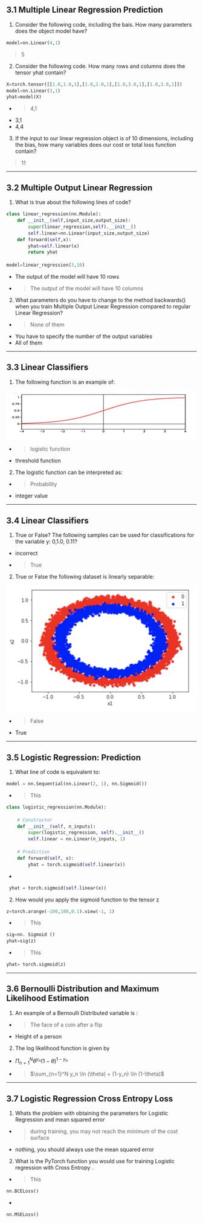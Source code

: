 ## 3.1 Multiple Linear Regression Prediction

1. Consider the following code, including the bais. How many parameters does the object model have?

```python
model=nn.Linear(4,1)
```

> 5

2. Consider the following code. How many rows and columns does the tensor yhat contain?

```python
X=torch.tensor([[1.0,1.0,1],[1.0,2.0,1],[1.0,3.0,1],[1.0,3.0,1]])
model=nn.Linear(3,1)
yhat=model(X)
```

- >4,1
- 3,1
- 4,4


3. If the input to our linear regression object is of 10 dimensions, including the bias, how many variables does our cost or total loss function contain?

>11

-------------

## 3.2 Multiple Output Linear Regression

1. What is true about the following lines of code?

```python
class linear_regression(nn.Module):
    def __init__(self,input_size,output_size):
        super(linear_regression,self).__init__()
        self.linear=nn.Linear(input_size,output_size)
    def forward(self,x):
        yhat=self.linear(x)
        return yhat
        
model=linear_regression(3,10)  
```

- The output of the model will have 10 rows
- >The output of the model will have 10 columns


2. What parameters do you have to change to the method backwards() when you train Multiple Output Linear Regression compared to regular Linear Regression?

- >None of them
- You have to specify the number of the output variables
- All of them

--------

## 3.3 Linear Classifiers

1. The following function is an example of:

![logistic function](logistic_function.png)

- >logistic function
- threshold function

2. The logistic function can be interpreted as: 

- >Probability 
- integer value 

---------

## 3.4 Linear Classifiers

1. True or False? The following samples can be used for classifications for the variable y: 0,1.0,  0.11?

- incorrect 
- >True 

2. True or False the following dataset is linearly separable:

![radial points](radial_points.png)

- >False 
- True 


----------

## 3.5 Logistic Regression: Prediction

1. What line of code is equivalent to: 

```python
model = nn.Sequential(nn.Linear(2, 1), nn.Sigmoid())
```
- >This
```python
class logistic_regression(nn.Module):
    
    # Constructor
    def __init__(self, n_inputs):
        super(logistic_regression, self).__init__()
        self.linear = nn.Linear(n_inputs, 1)
    
    # Prediction
    def forward(self, x):
        yhat = torch.sigmoid(self.linear(x))
```

- 
```python
 yhat = torch.sigmoid(self.linear(x))
```

2. How would you apply the sigmoid function to the tensor z 


```python
z=torch.arange(-100,100,0.1).view(-1, 1)
```

- >This
```python
sig=nn. Sigmoid ()
yhat=sig(z)
```

- >This
```python
yhat= torch.sigmoid(z)
```

--------

## 3.6 Bernoulli Distribution and Maximum Likelihood Estimation

1. An example of a Bernoulli Distributed variable is :


- >The face of a coin  after a flip 
- Height of a person  


2. The log likelihood function is given by

- $\Pi_{n=1}^N \theta^{y_n}(1-\theta)^{1-y_n}$
- >$\sum_{n=1}^N y_n \ln (\theta) + (1-y_n) \ln (1-\theta)$

---------

## 3.7 Logistic Regression Cross Entropy Loss

1. Whats the problem with obtaining the parameters for Logistic Regression and mean squared error     

- >during training, you may not reach the minimum of the cost surface     
- nothing, you should always use the mean squared error 


2. What is the PyTorch function you  would use for  training  Logistic regression with Cross Entropy .     

- >This
```python
nn.BCELoss()
```

-
```python
nn.MSELoss()
```

